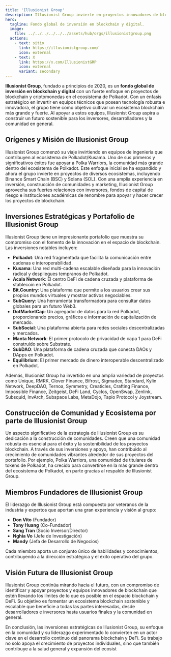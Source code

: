 ```yaml
---
title: 'Illusionist Group'
description: Illusionist Group invierte en proyectos innovadores de blockchain, fomentando un ecosistema robusto para desarrolladores, inversores y comunidades.
hero:
  tagline: Fondo global de inversión en blockchain y digital.
  image: 
    file: ../../../../../../assets/hub/orgs/illusionistgroup.png
  actions:
    - text: sitio
      link: https://illusionistgroup.com/
      icon: external
    - text: X
      link: https://x.com/IllusionistGRP
      icon: external
      variant: secondary
---
```


**Illusionist Group**, fundado a principios de 2020, es un **fondo global de inversión en blockchain y digital** con un fuerte enfoque en proyectos de blockchain y criptomonedas en el ecosistema de Polkadot. Con un énfasis estratégico en invertir en equipos técnicos que posean tecnología robusta e innovadora, el grupo tiene como objetivo cultivar un ecosistema blockchain más grande y fuerte. Al apoyar a estos equipos, Illusionist Group aspira a construir un futuro sostenible para los inversores, desarrolladores y la comunidad en general.

## Orígenes y Misión de Illusionist Group
Illusionist Group comenzó su viaje invirtiendo en equipos de ingeniería que contribuyen al ecosistema de Polkadot/Kusama. Uno de sus primeros y significativos éxitos fue apoyar a Polka Warriors, la comunidad más grande dentro del ecosistema de Polkadot. Este enfoque inicial se ha expandido y ahora el grupo invierte en proyectos de diversos ecosistemas, incluyendo Binance Smart Chain (BSC) y Solana (SOL). Con una amplia experiencia en inversión, construcción de comunidades y marketing, Illusionist Group aprovecha sus fuertes relaciones con inversores, fondos de capital de riesgo e instituciones académicas de renombre para apoyar y hacer crecer los proyectos de blockchain.

## Inversiones Estratégicas y Portafolio de Illusionist Group
Illusionist Group tiene un impresionante portafolio que muestra su compromiso con el fomento de la innovación en el espacio de blockchain. Las inversiones notables incluyen:
- **Polkadot**: Una red fragmentada que facilita la comunicación entre cadenas e interoperabilidad.
- **Kusama**: Una red multi-cadena escalable diseñada para la innovación radical y despliegues tempranos de Polkadot.
- **Acala Network**: El centro DeFi de cadena cruzada y plataforma de stablecoin en Polkadot.
- **Bit.Country**: Una plataforma que permite a los usuarios crear sus propios mundos virtuales y mostrar activos negociables.
- **SubQuery**: Una herramienta transformadora para consultar datos globales para un futuro Web3.
- **DotMarketCap**: Un agregador de datos para la red Polkadot, proporcionando precios, gráficos e información de capitalización de mercado.
- **SubSocial**: Una plataforma abierta para redes sociales descentralizadas y mercados.
- **Manta Network**: El primer protocolo de privacidad de capa 1 para DeFi construido sobre Substrate.
- **SubDAO**: Una plataforma de cadena cruzada que conecta DAOs y DApps en Polkadot.
- **Equilibrium**: El primer mercado de dinero interoperable descentralizado en Polkadot.

Además, Illusionist Group ha invertido en una amplia variedad de proyectos como Unique, RMRK, Clover Finance, Bifrost, Sigmadex, Standard, Kylin Network, DeepDAO, Ternoa, Symmetry, Creaticles, Crafting Finance, Impossible Finance, Zeitgeist, DeFi Land, Cyclos, OpenSwap, Zenlink, Subsquid, InvArch, Subspace Labs, MetaDojo, Tapio Protocol y Joystream.

## Construcción de Comunidad y Ecosistema por parte de Illusionist Group
Un aspecto significativo de la estrategia de Illusionist Group es su dedicación a la construcción de comunidades. Creen que una comunidad robusta es esencial para el éxito y la sostenibilidad de los proyectos blockchain. A través de sus inversiones y apoyo, han contribuido al crecimiento de comunidades vibrantes alrededor de sus proyectos del portafolio. Por ejemplo, Polka Warriors, una comunidad de titulares de tokens de Polkadot, ha crecido para convertirse en la más grande dentro del ecosistema de Polkadot, en parte gracias al respaldo de Illusionist Group.

## Miembros Fundadores de Illusionist Group
El liderazgo de Illusionist Group está compuesto por veteranos de la industria y expertos que aportan una gran experiencia y visión al grupo:
- **Don Vito** (Fundador)
- **Tony Huang** (Co-Fundador)
- **Sang Tran** (Socio Inversor/Director)
- **Nghia Vo** (Jefe de Investigación)
- **Mandy** (Jefa de Desarrollo de Negocios)

Cada miembro aporta un conjunto único de habilidades y conocimientos, contribuyendo a la dirección estratégica y el éxito operativo del grupo.

## Visión Futura de Illusionist Group
Illusionist Group continúa mirando hacia el futuro, con un compromiso de identificar y apoyar proyectos y equipos innovadores de blockchain que estén llevando los límites de lo que es posible en el espacio blockchain y DeFi. Su objetivo es fomentar un ecosistema blockchain sostenible y escalable que beneficie a todas las partes interesadas, desde desarrolladores e inversores hasta usuarios finales y la comunidad en general.

En conclusión, las inversiones estratégicas de Illusionist Group, su enfoque en la comunidad y su liderazgo experimentado lo convierten en un actor clave en el desarrollo continuo del panorama blockchain y DeFi. Su trabajo no solo apoya el crecimiento de proyectos individuales, sino que también contribuye a la salud general y expansión del ecosist
